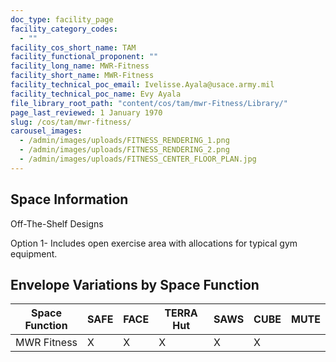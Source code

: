 ```yaml
---
doc_type: facility_page
facility_category_codes:
  - ""
facility_cos_short_name: TAM
facility_functional_proponent: ""
facility_long_name: MWR-Fitness
facility_short_name: MWR-Fitness
facility_technical_poc_email: Ivelisse.Ayala@usace.army.mil
facility_technical_poc_name: Evy Ayala
file_library_root_path: "content/cos/tam/mwr-Fitness/Library/"
page_last_reviewed: 1 January 1970
slug: /cos/tam/mwr-fitness/
carousel_images:
  - /admin/images/uploads/FITNESS_RENDERING_1.png
  - /admin/images/uploads/FITNESS_RENDERING_2.png
  - /admin/images/uploads/FITNESS_CENTER_FLOOR_PLAN.jpg
---
```


## Space Information

Off-The-Shelf Designs

Option 1- Includes open exercise area with allocations for typical gym equipment.

## Envelope Variations by Space Function

| Space Function | SAFE | FACE | TERRA Hut | SAWS | CUBE | MUTE |
| -------------- | ---- | ---- | --------- | ---- | ---- | ---- |
| MWR Fitness    | X    | X    | X         | X    | X    |      |
